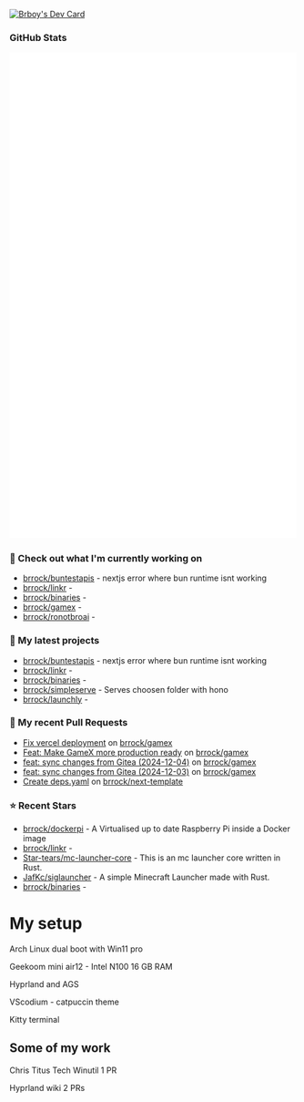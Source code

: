 <a href="https://app.daily.dev/brboy"><img src="https://api.daily.dev/devcards/v2/4Od30842NXiIC3it6dfHG.png?r=60c&type=default" width="356" alt="Brboy's Dev Card"/></a>
### GitHub Stats

<p align="left"><img src="https://raw.githubusercontent.com/brrock/brrock/main/github-metrics.svg" /></p>

### 👷 Check out what I'm currently working on

- [brrock/buntestapis](https://github.com/brrock/buntestapis) - nextjs error where bun runtime isnt working
- [brrock/linkr](https://github.com/brrock/linkr) - 
- [brrock/binaries](https://github.com/brrock/binaries) - 
- [brrock/gamex](https://github.com/brrock/gamex) - 
- [brrock/ronotbroai](https://github.com/brrock/ronotbroai) - 
### 🌱 My latest projects

- [brrock/buntestapis](https://github.com/brrock/buntestapis) - nextjs error where bun runtime isnt working
- [brrock/linkr](https://github.com/brrock/linkr) - 
- [brrock/binaries](https://github.com/brrock/binaries) - 
- [brrock/simpleserve](https://github.com/brrock/simpleserve) - Serves choosen folder with hono
- [brrock/launchly](https://github.com/brrock/launchly) - 
### 🔨 My recent Pull Requests

- [Fix vercel deployment](https://github.com/brrock/gamex/pull/94) on [brrock/gamex](https://github.com/brrock/gamex)
- [Feat: Make  GameX more production ready](https://github.com/brrock/gamex/pull/93) on [brrock/gamex](https://github.com/brrock/gamex)
- [feat: sync changes from Gitea (2024-12-04)](https://github.com/brrock/gamex/pull/92) on [brrock/gamex](https://github.com/brrock/gamex)
- [feat: sync changes from Gitea (2024-12-03)](https://github.com/brrock/gamex/pull/91) on [brrock/gamex](https://github.com/brrock/gamex)
- [Create deps.yaml](https://github.com/brrock/next-template/pull/1) on [brrock/next-template](https://github.com/brrock/next-template)
### ⭐ Recent Stars

- [brrock/dockerpi](https://github.com/brrock/dockerpi) - A Virtualised up to date Raspberry Pi inside a Docker image
- [brrock/linkr](https://github.com/brrock/linkr) - 
- [Star-tears/mc-launcher-core](https://github.com/Star-tears/mc-launcher-core) - This is an mc launcher core written in Rust.
- [JafKc/siglauncher](https://github.com/JafKc/siglauncher) - A simple Minecraft Launcher made with Rust.
- [brrock/binaries](https://github.com/brrock/binaries) - 
# My setup

Arch Linux dual boot with Win11 pro

Geekoom mini air12 - Intel N100 16 GB RAM

Hyprland and AGS 

VScodium - catpuccin theme

Kitty terminal

## Some of my work

Chris Titus Tech Winutil 1 PR

Hyprland wiki 2 PRs

